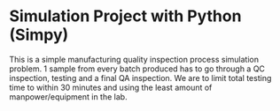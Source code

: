 # Simulation Project with Python (Simpy)
This is a simple manufacturing quality inspection process simulation problem. 
1 sample from every batch produced has to go through a QC inspection, testing and a final QA inspection. 
We are to limit total testing time to within 30 minutes and using the least amount of manpower/equipment in the lab.
